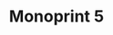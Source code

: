 ---
ee_id: '217'
site: '1'
type: '2'
url: 2008-016-monoprint-5
title: 'Monoprint 5 '
year: '2008'
display_year: '2008'
medium: Unique three-color process silkscreen on custom watermarked paper
dims: 42 x 32 inches
pitch: "​Poorly done C-M-Y silkscreens."
ps:
live_url:
related:
youtube:
related_code:
imgs: Monoprint-5-2008-016-full-database-IH_1.jpg
subheading:
download:
add_credit:
commission:
layout: things-i-made
---